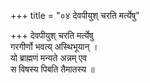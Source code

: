 +++
title = "०४ देवपीयुश् चरति मर्त्येषु"

+++
देवपीयुश् चरति मर्त्येषु  
गरगीर्णो भवत्य् अस्थिभूयान् ।  
यो ब्राह्मणं मन्यते अन्नम् एव  
स विषस्य पिबति तैमातस्य ॥